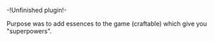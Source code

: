 -!Unfinished plugin!-

Purpose was to add essences to the game (craftable) which give you "superpowers".
